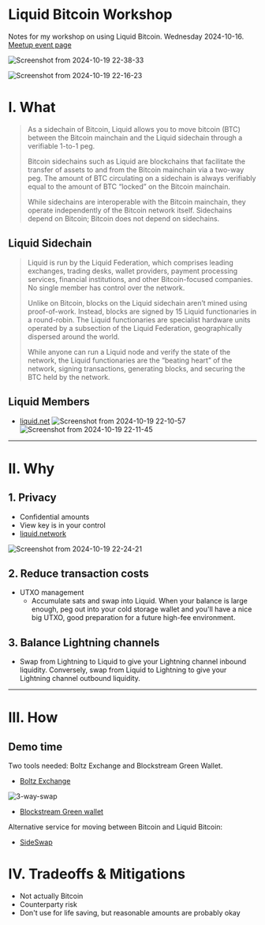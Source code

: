 # Liquid Bitcoin Workshop

Notes for my workshop on using Liquid Bitcoin. Wednesday 2024-10-16. [Meetup event page](https://www.meetup.com/atlbitlab/events/302064470)

![Screenshot from 2024-10-19 22-38-33](https://github.com/user-attachments/assets/62b0744e-0a0f-4838-950a-3defd8c78fcc)


![Screenshot from 2024-10-19 22-16-23](https://github.com/user-attachments/assets/9b811ebf-089f-49af-a3b4-7d40eb0a7f31)


# I. What

> As a sidechain of Bitcoin, Liquid allows you to move bitcoin (BTC) between the Bitcoin mainchain and the Liquid sidechain through a verifiable 1-to-1 peg.
>
> Bitcoin sidechains such as Liquid are blockchains that facilitate the transfer of assets to and from the Bitcoin mainchain via a two-way peg. The amount of BTC circulating on a sidechain is always verifiably equal to the amount of BTC “locked” on the Bitcoin mainchain.
>
> While sidechains are interoperable with the Bitcoin mainchain, they operate independently of the Bitcoin network itself. Sidechains depend on Bitcoin; Bitcoin does not depend on sidechains.

## Liquid Sidechain

> Liquid is run by the Liquid Federation, which comprises leading exchanges, trading desks, wallet providers, payment processing services, financial institutions, and other Bitcoin-focused companies. No single member has control over the network.
>
> Unlike on Bitcoin, blocks on the Liquid sidechain aren’t mined using proof-of-work. Instead, blocks are signed by 15 Liquid functionaries in a round-robin. The Liquid functionaries are specialist hardware units operated by a subsection of the Liquid Federation, geographically dispersed around the world.
>
> While anyone can run a Liquid node and verify the state of the network, the Liquid functionaries are the “beating heart” of the network, signing transactions, generating blocks, and securing the BTC held by the network.

## Liquid Members

- [liquid.net](https://liquid.net)
![Screenshot from 2024-10-19 22-10-57](https://github.com/user-attachments/assets/fd5ed1ce-6500-4ab2-a986-d37f51803621)
![Screenshot from 2024-10-19 22-11-45](https://github.com/user-attachments/assets/b27f5dd9-2be3-4690-b20e-991ac0f39076)



---

# II. Why

## 1. Privacy

- Confidential amounts
- View key is in your control
- [liquid.network](https://liquid.network)

![Screenshot from 2024-10-19 22-24-21](https://github.com/user-attachments/assets/93036a55-4cf5-4ac7-b757-311bf4e511e6)


## 2. Reduce transaction costs

- UTXO management
  - Accumulate sats and swap into Liquid. When your balance is large enough, peg out into your cold storage wallet and you'll have a nice big UTXO, good preparation for a future high-fee environment.

## 3. Balance Lightning channels

- Swap from Lightning to Liquid to give your Lightning channel inbound liquidity. Conversely, swap from Liquid to Lightning to give your Lightning channel outbound liquidity.

---

# III. How

## Demo time

Two tools needed: Boltz Exchange and Blockstream Green Wallet.

- [Boltz Exchange](https://boltz.exchange)

![3-way-swap](https://github.com/user-attachments/assets/1c050d69-59db-4563-a0e2-ee4269924049)

- [Blockstream Green wallet](https://blockstream.com/green)

Alternative service for moving between Bitcoin and Liquid Bitcoin:

- [SideSwap](https://sideswap.io)

# IV. Tradeoffs & Mitigations

- Not actually Bitcoin
- Counterparty risk
- Don't use for life saving, but reasonable amounts are probably okay
